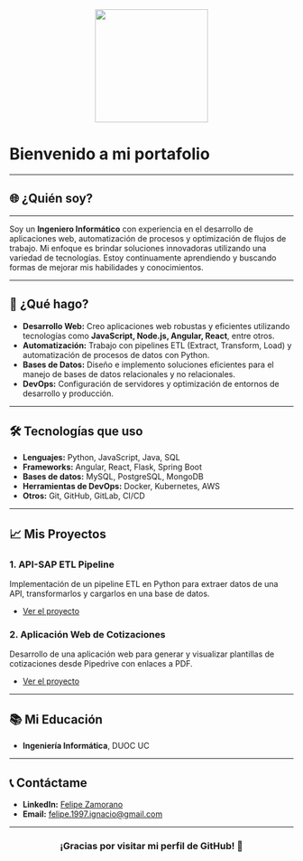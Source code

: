 <div id="header" align="center">
    <img src="https://media.giphy.com/media/3oKIPnAiaMCws8nOsE/giphy.gif" width="200">
</div>

# Bienvenido a mi portafolio

---

## 🌐 ¿Quién soy?

---

Soy un **Ingeniero Informático** con experiencia en el desarrollo de aplicaciones web, automatización de procesos y optimización de flujos de trabajo. Mi enfoque es brindar soluciones innovadoras utilizando una variedad de tecnologías. Estoy continuamente aprendiendo y buscando formas de mejorar mis habilidades y conocimientos.

---

## 🚀 ¿Qué hago?

- **Desarrollo Web:** Creo aplicaciones web robustas y eficientes utilizando tecnologías como **JavaScript, Node.js, Angular, React**, entre otros.
- **Automatización:** Trabajo con pipelines ETL (Extract, Transform, Load) y automatización de procesos de datos con Python.
- **Bases de Datos:** Diseño e implemento soluciones eficientes para el manejo de bases de datos relacionales y no relacionales.
- **DevOps:** Configuración de servidores y optimización de entornos de desarrollo y producción.

---

## 🛠️ Tecnologías que uso

- **Lenguajes:** Python, JavaScript, Java, SQL
- **Frameworks:** Angular, React, Flask, Spring Boot
- **Bases de datos:** MySQL, PostgreSQL, MongoDB
- **Herramientas de DevOps:** Docker, Kubernetes, AWS
- **Otros:** Git, GitHub, GitLab, CI/CD

---

## 📈 Mis Proyectos

### 1. **API-SAP ETL Pipeline**
   Implementación de un pipeline ETL en Python para extraer datos de una API, transformarlos y cargarlos en una base de datos.

   - [Ver el proyecto](https://github.com/fezabi/etl-api-sap)

### 2. **Aplicación Web de Cotizaciones**
   Desarrollo de una aplicación web para generar y visualizar plantillas de cotizaciones desde Pipedrive con enlaces a PDF.

   - [Ver el proyecto](https://github.com/fezabi/mi-aplicacion-web)

---

## 📚 Mi Educación

- **Ingeniería Informática**, DUOC UC

---

## 📞 Contáctame

- **LinkedIn:** [Felipe Zamorano](https://www.linkedin.com/in/felipe-zamorano-barrera-b92aa4165/)
- **Email:** [felipe.1997.ignacio@gmail.com](mailto:felipe.1997.ignacio@gmail.com)

---

<div align="center">
    <h3>¡Gracias por visitar mi perfil de GitHub! 🚀</h3>
</div>

